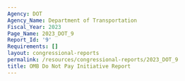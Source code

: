 ```yaml
---
Agency: DOT
Agency_Name: Department of Transportation
Fiscal_Year: 2023
Page_Name: 2023_DOT_9
Report_Id: '9'
Requirements: []
layout: congressional-reports
permalink: /resources/congressional-reports/2023_DOT_9
title: OMB Do Not Pay Initiative Report
---
```

